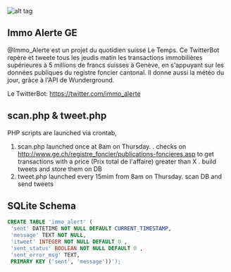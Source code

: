 ![alt tag](https://pbs.twimg.com/profile_banners/712662225589284865/1458765748/1500x500)

## Immo Alerte GE


@Immo_Alerte est un projet du quotidien suisse Le Temps. Ce TwitterBot repère et tweete tous les jeudis matin les transactions immobilières supérieures à 5 millions de francs suisses à Genève, en s'appuyant sur les données publiques du registre foncier cantonal. Il donne aussi la météo du jour, grâce à l'API de Wunderground. 

Le TwitterBot: https://twitter.com/immo_alerte

scan.php & tweet.php
--------------------
PHP scripts are launched via crontab,
1.  scan.php launched once at 8am on Thursday.
  . checks on http://www.ge.ch/registre_foncier/publications-foncieres.asp to get transactions with a price (Prix total de l'affaire) greater than X
  . build tweets and store them on DB
2.  tweet.php launched every 15mim from 8am on Thursday.
  scan DB and send tweets


SQLite Schema
-------------
```sql
CREATE TABLE 'immo_alert' (
 'sent' DATETIME NOT NULL DEFAULT CURRENT_TIMESTAMP,
 'message' TEXT NOT NULL,
 'itweet' INTEGER NOT NULL DEFAULT 0 ,
 'sent_status' BOOLEAN NOT NULL DEFAULT 0 ,
 'sent_error_msg' TEXT,
 PRIMARY KEY ('sent', 'message'))');
```
